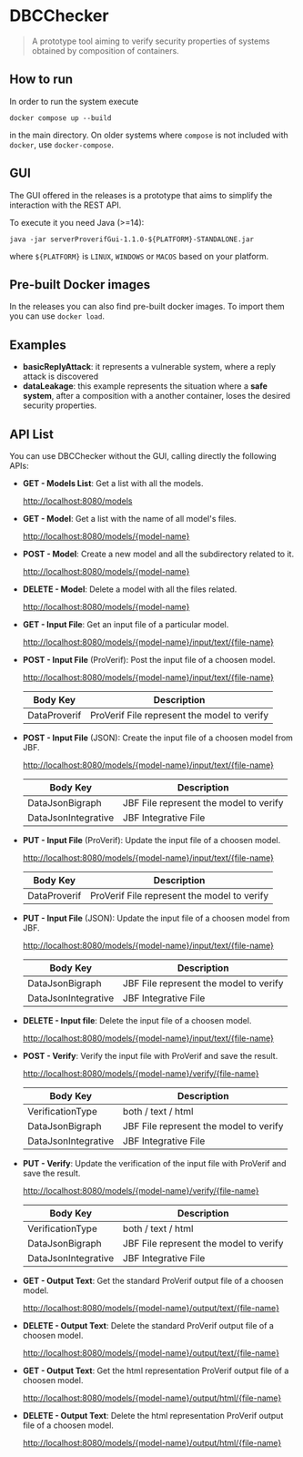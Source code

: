 # DBCChecker

> A prototype tool aiming to verify security properties of systems obtained by composition of containers.

## How to run

In order to run the system execute

    docker compose up --build

in the main directory. On older systems where `compose` is not included with `docker`, use `docker-compose`.

## GUI

The GUI offered in the releases is a prototype that aims to simplify the interaction with the REST API.

To execute it you need Java (>=14):

    java -jar serverProverifGui-1.1.0-${PLATFORM}-STANDALONE.jar

where `${PLATFORM}` is `LINUX`, `WINDOWS` or `MACOS` based on your platform.

## Pre-built Docker images

In the releases you can also find pre-built docker images. To import them you can use `docker load`.

## Examples

- **basicReplyAttack**: it represents a vulnerable system, where a reply attack is discovered
- **dataLeakage**: this example represents the situation where a **safe system**, after a composition with a another container, loses the desired security properties.

## API List

You can use DBCChecker without the GUI, calling directly the following APIs:

- **GET - Models List**: Get a list with all the models.

    <http://localhost:8080/models>

- **GET - Model**: Get a list with the name of all model's files.

    <http://localhost:8080/models/{model-name}>

- **POST - Model**: Create a new model and all the subdirectory related to it.

    <http://localhost:8080/models/{model-name}>

- **DELETE - Model**: Delete a model with all the files related.

    <http://localhost:8080/models/{model-name}>

- **GET - Input File**: Get an input file of a particular model.

    <http://localhost:8080/models/{model-name}/input/text/{file-name}>

- **POST - Input File** (ProVerif): Post the input file of a choosen model.

    <http://localhost:8080/models/{model-name}/input/text/{file-name}>

    | Body Key | Description|
    | --- | --- |
    | DataProverif | ProVerif File represent the model to verify |

- **POST - Input File** (JSON): Create the input file of a choosen model from JBF.

    <http://localhost:8080/models/{model-name}/input/text/{file-name}>

    | Body Key | Description|
    | --- | --- |
    | DataJsonBigraph | JBF File represent the model to verify |
    | DataJsonIntegrative | JBF Integrative File |

- **PUT - Input File** (ProVerif): Update the input file of a choosen model.

    <http://localhost:8080/models/{model-name}/input/text/{file-name}>

    | Body Key | Description|
    | --- | --- |
    | DataProverif | ProVerif File represent the model to verify |

- **PUT - Input File** (JSON): Update the input file of a choosen model from JBF.

    <http://localhost:8080/models/{model-name}/input/text/{file-name}>

    | Body Key | Description|
    | --- | --- |
    | DataJsonBigraph | JBF File represent the model to verify |
    | DataJsonIntegrative | JBF Integrative File |

- **DELETE - Input file**: Delete the input file of a choosen model.

    <http://localhost:8080/models/{model-name}/input/text/{file-name}>

- **POST - Verify**: Verify the input file with ProVerif and save the result.

    <http://localhost:8080/models/{model-name}/verify/{file-name}>

    | Body Key | Description|
    | --- | --- |
    | VerificationType | both / text / html |
    | DataJsonBigraph | JBF File represent the model to verify |
    | DataJsonIntegrative | JBF Integrative File |

- **PUT - Verify**: Update the verification of the input file with ProVerif and save the result.

    <http://localhost:8080/models/{model-name}/verify/{file-name}>

    | Body Key | Description|
    | --- | --- |
    | VerificationType | both / text / html |
    | DataJsonBigraph | JBF File represent the model to verify |
    | DataJsonIntegrative | JBF Integrative File |

- **GET - Output Text**: Get the standard ProVerif output file of a choosen model.

    <http://localhost:8080/models/{model-name}/output/text/{file-name}>

- **DELETE - Output Text**: Delete the standard ProVerif output file of a choosen model.

    <http://localhost:8080/models/{model-name}/output/text/{file-name}>

- **GET - Output Text**: Get the html representation ProVerif output file of a choosen model.

    <http://localhost:8080/models/{model-name}/output/html/{file-name}>

- **DELETE - Output Text**: Delete the html representation ProVerif output file of a choosen model.

    <http://localhost:8080/models/{model-name}/output/html/{file-name}>
